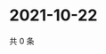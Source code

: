 # 2021-10-22

共 0 条

<!-- BEGIN WEIBO -->
<!-- 最后更新时间 Fri Oct 22 2021 18:09:15 GMT+0800 (China Standard Time) -->

<!-- END WEIBO -->
